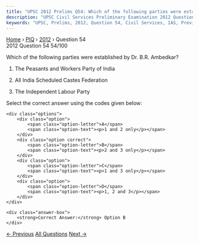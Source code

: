 ```yaml
---
title: "UPSC 2012 Prelims Q54: Which of the following parties were established by Dr. B.R...."
description: "UPSC Civil Services Preliminary Examination 2012 Question 54 with options and answer"
keywords: "UPSC, Prelims, 2012, Question 54, Civil Services, IAS, Previous Year Questions"
---
```


<nav class="breadcrumb">
    <a href="../../">Home</a>
    <span>›</span>
    <a href="../">PIQ</a>
    <span>›</span>
    <a href="./">2012</a>
    <span>›</span>
    <span>Question 54</span>
</nav>

<div class="question-header">
    <div class="question-meta">
        <span class="year-badge">2012</span>
        <span class="question-number">Question 54</span>
        <span class="progress">54/100</span>
    </div>
    <div class="progress-bar">
        <div class="progress-fill" style="width: 54.0%"></div>
    </div>
</div>

<div class="question-content">
    <div class="question-text">
        <p>Which of the following parties were established by Dr. B.R. Ambedkar?</p>
<ol>
<li>
<p>The Peasants and Workers Party of India</p>
</li>
<li>
<p>All India Scheduled Castes Federation</p>
</li>
<li>
<p>The Independent Labour Party</p>
</li>
</ol>
<p>Select the correct answer using the codes given below:</p>
    </div>
    
    <div class="options">
        <div class="option">
            <span class="option-letter">A</span>
            <span class="option-text"><p>1 and 2 only</p></span>
        </div>
        <div class="option correct">
            <span class="option-letter">B</span>
            <span class="option-text"><p>2 and 3 only</p></span>
        </div>
        <div class="option">
            <span class="option-letter">C</span>
            <span class="option-text"><p>1 and 3 only</p></span>
        </div>
        <div class="option">
            <span class="option-letter">D</span>
            <span class="option-text"><p>1, 2 and 3</p></span>
        </div>
    </div>

    <div class="answer-box">
        <strong>Correct Answer:</strong> Option B
    </div>
</div>

<div class="question-nav">
    <a href="../q053-during-indian-freedom-struggle-the-national-social/" class="nav-btn prev">← Previous</a>
    <a href="../" class="nav-btn center">All Questions</a>
    <a href="../q055-which-of-the-following-special-powers-have-been-co/" class="nav-btn next">Next →</a>
</div>
